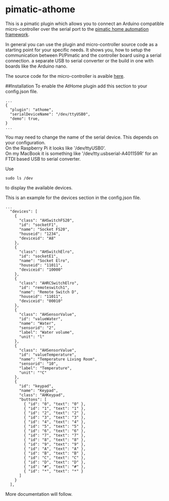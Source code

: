 pimatic-athome
==============

This is a pimatic plugin which allows you to connect an Arduino compatible micro-controller over the serial port to the [pimatic home automation framework](http://pimatic.org).

In general you can use the plugin and micro-controller source code as a starting point for your specific needs.
It shows you, how to setup the communication between PI/Pimatic and the controller board using a serial connection.
  a separate USB to serial converter or the build in one with boards like the Arduino nano.



The source code for the micro-controller is avaible [here](https://github.com/dfischbach/pimatic-athome-arduino).

##Installation
To enable the AtHome plugin add this section to your config.json file.

```
...
{
  "plugin": "athome",
  "serialDeviceName": "/dev/ttyUSB0",
  "demo": true,
}
...
```

You may need to change the name of the serial device. This depends on your configuration.<br/>
On the Raspberry Pi it looks like '/dev/ttyUSB0'.<br/>
On my MacBook it is something like '/dev/tty.usbserial-A401159R' for an FTDI based USB to serial converter.

Use
```
sudo ls /dev

```
to display the available devices.


This is an example for the devices section in the config.json file.

```
...
  "devices": [
    {
      "class": "AHSwitchFS20",
      "id": "socketF1",
      "name": "Socket FS20",
      "houseid": "1234",
      "deviceid": "A8"
    },
    {
      "class": "AHSwitchElro",
      "id": "socketE1",
      "name": "Socket Elro",
      "houseid": "11011",
      "deviceid": "10000"
    },
    {
      "class": "AHRCSwitchElro",
      "id": "remoteswitch1",
      "name": "Remote Switch D",
      "houseid": "11011",
      "deviceid": "00010"
    },
    {
      "class": "AHSensorValue",
      "id": "valueWater",
      "name": "Water",
      "sensorid": "2",
      "label": "Water volume",
      "unit": "l"
    },
    {
      "class": "AHSensorValue",
      "id": "valueTemperature",
      "name": "Temperature Living Room",
      "sensorid": "10",
      "label": "Temperature",
      "unit": "°C"
    },
    {
      "id": "keypad",
      "name": "Keypad",
      "class": "AHKeypad",
      "buttons": [
        { "id": "0", "text": "0" },
        { "id": "1", "text": "1" },
        { "id": "2", "text": "2" },
        { "id": "3", "text": "3" },
        { "id": "4", "text": "4" },
        { "id": "5", "text": "5" },
        { "id": "6", "text": "6" },
        { "id": "7", "text": "7" },
        { "id": "8", "text": "8" },
        { "id": "9", "text": "9" },
        { "id": "A", "text": "A" },
        { "id": "B", "text": "B" },
        { "id": "C", "text": "C" },
        { "id": "D", "text": "D" },
        { "id": "#", "text": "#" },
        { "id": "*", "text": "*" }
      ]
    }
  ],

```



More documentation will follow.
